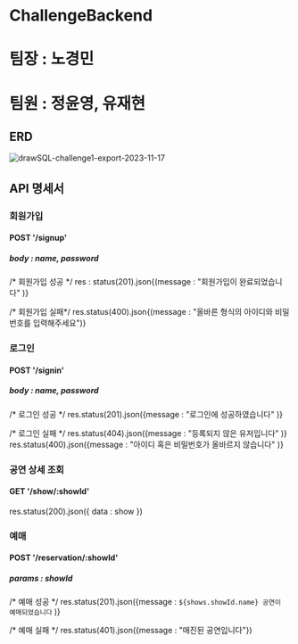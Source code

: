 # ChallengeBackend

# 팀장 : 노경민
# 팀원 : 정윤영, 유재현

## ERD
![drawSQL-challenge1-export-2023-11-17](https://github.com/kyeongminRoh/ChallengeBackend/assets/140397466/33a4a801-edf7-41ae-a62b-92b388fdf4d7)


## API 명세서

### 회원가입 
#### POST '/signup'

##### body : name, password

/* 회원가입 성공 */
res : status(201).json{(message : "회원가입이 완료되었습니다" )}

/* 회원가입 실패*/
res.status(400).json{(message : "올바른 형식의 아이디와 비밀번호를 입력해주세요")}

### 로그인
#### POST '/signin'

##### body : name, password

/* 로그인 성공 */
res.status(201).json({message : "로그인에 성공하였습니다" )}


/* 로그인 실패 */
res.status(404).json({message : "등록되지 않은 유저입니다" )}
res.status(400).json({message : "아이디 혹은 비밀번호가 올바르지 않습니다" )}

### 공연 상세 조회
#### GET '/show/:showId'

res.status(200).json({ data : show })

### 예매
#### POST '/reservation/:showId'

##### params : showId

/* 예매 성공 */
res.status(201).json({message : `${shows.showId.name} 공연이 예매되었습니다` )}

/* 예매 실패 */
res.status(401).json({message : "매진된 공연입니다"})
